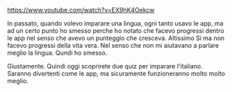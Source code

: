 https://www.youtube.com/watch?v=EX9hK4Oekcw

In passato, quando volevo imparare una lingua, ogni tanto usavo le app, 
ma ad un certo punto ho smesso perche ho notato che facevo progressi dentro
le app nel senso che avevo un punteggio che cresceva. Altissimo Si ma 
non facevo progressi della vita vera. Nel senso che non mi aiutavano a 
parlare meglio la lingua. Qundi ho smesso.

Giustamente. Quindi oggi scoprirete due quiz per imparare l'italiano.
Saranno divertenti come le app, ma sicuramente funzioneranno molto molto 
meglio.
